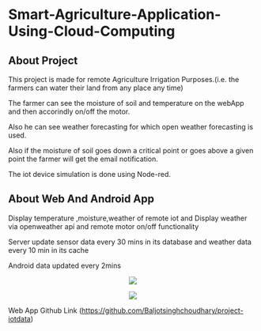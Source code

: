 # Smart-Agriculture-Application-Using-Cloud-Computing
## About Project
This project is made for remote Agriculture Irrigation Purposes.(i.e. the farmers can water their land from any place any time)

The farmer can see the moisture of soil and temperature on the webApp and then accorindly on/off the motor.

Also he can see weather forecasting for which open weather forecasting is used.

Also if the moisture of soil goes down a critical point or goes above a given point the farmer will get the email notification.

The iot device simulation is done using Node-red.

## About Web And Android App 
Display temperature ,moisture,weather of remote iot and Display weather via openweather api and remote motor on/off functionality

Server update sensor data every 30 mins in its database  and weather data every 10 min in its cache

Android data updated every 2mins 
<p align="center">
<img src="extra/img.jpg" align="center">
</p>
<p align="center">
<img src="extra/img3.jpg" align="center">
</p>



Web App Github Link (https://github.com/Baljotsinghchoudhary/project-iotdata)
